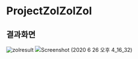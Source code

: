 # ProjectZolZolZol

## 결과화면
![zolresult](https://user-images.githubusercontent.com/50979183/90458243-d4090300-e138-11ea-84dc-d4523ef37a56.png)
![Screenshot (2020  6  26  오후 4_16_32)](https://user-images.githubusercontent.com/50979183/90458360-277b5100-e139-11ea-8464-86f9551068d1.png)
